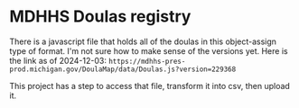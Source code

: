 # MDHHS Doulas registry

There is a javascript file that holds all of the doulas in this object-assign type of format. I'm not sure how to make sense of the versions yet. Here is the link as of 2024-12-03: `https://mdhhs-pres-prod.michigan.gov/DoulaMap/data/Doulas.js?version=229368`

This project has a step to access that file, transform it into csv, then upload it.


